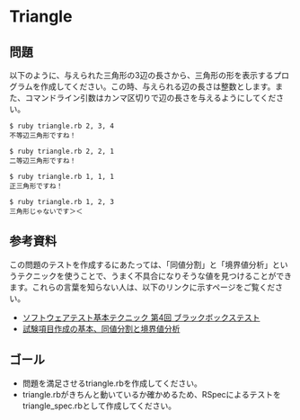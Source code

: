 # Triangle

## 問題

以下のように、与えられた三角形の3辺の長さから、三角形の形を表示するプログラムを作成してください。この時、与えられる辺の長さは整数とします。また、コマンドライン引数はカンマ区切りで辺の長さを与えるようにしてください。

```
$ ruby triangle.rb 2, 3, 4
不等辺三角形ですね！

$ ruby triangle.rb 2, 2, 1
二等辺三角形ですね！

$ ruby triangle.rb 1, 1, 1
正三角形ですね！

$ ruby triangle.rb 1, 2, 3
三角形じゃないです＞＜
```

## 参考資料

この問題のテストを作成するにあたっては、「同値分割」と「境界値分析」というテクニックを使うことで、うまく不具合になりそうな値を見つけることができます。これらの言葉を知らない人は、以下のリンクに示すページをご覧ください。

- [ソフトウェアテスト基本テクニック 第4回 ブラックボックステスト](http://gihyo.jp/dev/serial/01/tech_station/0004)
- [試験項目作成の基本、同値分割と境界値分析](http://acro-engineer.hatenablog.com/entry/20121207)

## ゴール

- 問題を満足させるtriangle.rbを作成してください。
- triangle.rbがきちんと動いているか確かめるため、RSpecによるテストをtriangle_spec.rbとして作成してください。
